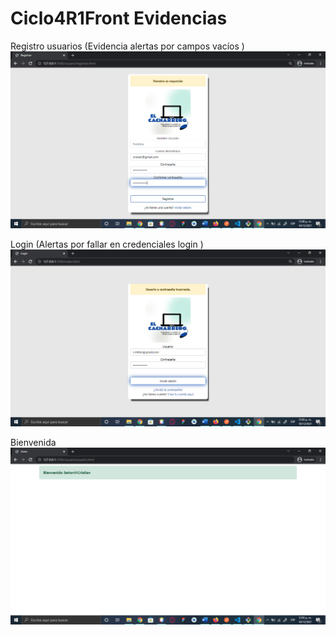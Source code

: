 # Ciclo4R1Front Evidencias
Registro usuarios (Evidencia alertas por campos vacíos )
![ScreenShot](https://github.com/cristiansierramintic/Ciclo4R1Front/blob/main/evidencias/Registro.png)

Login (Alertas por fallar en credenciales login )
![ScreenShot](https://github.com/cristiansierramintic/Ciclo4R1Front/blob/main/evidencias/Login.png)

Bienvenida
![ScreenShot](https://github.com/cristiansierramintic/Ciclo4R1Front/blob/main/evidencias/usuario.png)
